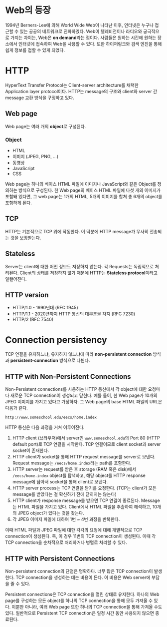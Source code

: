 # Web의 등장

1994년 Berners-Lee에 의해 World Wide Web이 나타난 이후, 인터넷은 누구나 접근할 수 있는 공공의 네트워크로 진화하였다. Web이 텔레비전이나 라디오와 궁극적으로 가지는 차이는, Web은 **on demand**라는 점이다. 사람들은 원하는 시간에 원하는 장소에서 인터넷에 접속하여 Web을 사용할 수 있다. 또한 하이퍼링크와 검색 엔진을 통해 쉽게 정보를 접할 수 있게 되었다.

# HTTP

HyperText Transfer Protocol는 Client-server architecture를 채택한 Application layer protocol이다. HTTP는 message의 구조와 client와 server 간 message 교환 방식을 구정하고 있다.

## Web page
Web page는 여러 개의 **object**로 구성된다.

### Object
- HTML
- 이미지 (JPEG, PNG, ...)
- 동영상
- JavaScript
- CSS

Web page는 하나의 베이스 HTML 파일에 이미지나 JavaScript와 같은 Object를 정의하는 방식으로 구성된다. 한 Web page의 베이스 HTML 파일에 다섯 개의 이미지가 포함돼 있다면, 그 web page는 1개의 HTML, 5개의 이미지를 합쳐 총 6개의 object를 포함하게 된다.

## TCP
HTTP는 기본적으로 TCP 위에 작동한다. 이 덕분에 HTTP message가 무사히 전송되는 것을 보장받는다.

## Stateless
Server는 client에 대한 어떤 정보도 저장하지 않는다. 각 Requests는 독립적으로 처리된다. Client의 상태를 저장하지 않기 때문에 HTTP는 **Stateless protocol**이라고 일컬어진다.

## HTTP version
- HTTP/1.0 - 1990년대 (RFC 1945)
- HTTP/1.1 - 2020년까지 HTTP 통신의 대부분을 차지 (RFC 7230)
- HTTP/2 (RFC 7540)

# Connection persistency
TCP 연결을 유지하느냐, 유지하지 않느냐에 따라 **non-persistent connection** 방식과 **persistent-connection** 방식으로 나뉜다. 

## HTTP with Non-Persistent Connections

Non-Persistent connections를 사용하는 HTTP 통신에서 각 object에 대한 요청마다 새로운 TCP connection이 생성되고 닫힌다. 예를 들어, 한 Web page가 10개의 JPEG 이미지를 가지고 있다고 가정하자. 그 Web page의 base HTML 파일의 URL은 다음과 같다.
```
http://www.someschool.edu/eecs/home.index
```
HTTP 통신은 다음 과정을 거쳐 이루어진다.

1. HTTP client (브라우저)에서 server인 ```www.someschool.edu```의 Port 80 (HTTP default port)로 TCP 연결을 시작한다. TCP 연결이므로 client socket과 server socket이 존재한다.
2. HTTP client가 socket을 통해 HTTP request message를 server로 보낸다. Request message는 ```/eecs/home.index```라는 path를 포함한다.
3. HTTP server는 request를 받은 후 storage (RAM 혹은 disk)에서 ```/eecs/home.index``` object를 탐색하고, 해당 object를 HTTP response message에 담아서 socket을 통해 client로 보낸다.
4. HTTP server process는 TCP 연결을 닫기를 요청한다. (TCP는 client가 모든 message를 받았다는 걸 확신하기 전에 닫히지는 않는다)
5. HTTP client가 response message를 받으면 TCP 연결이 종료된다. Message는 HTML 파일을 가지고 있다. Client에서 HTML 파일을 추출하여 해석하고, 10개의 JPEG object가 있다는 것을 찾는다.
6. 각 JPEG 이미지 파일에 대하여 1번 ~ 4번 과정을 반복한다.

이때 HTML 파일과 JPEG 파일에 대한 각각의 요청에 대해 개별적으로 TCP connection이 생성된다. 즉, 이 경우 11번의 TCP connection이 생성된다. 이때 각 TCP connection을 순차적으로 처리하거나 병렬로 처리할 수 있다.

## HTTP with Persistent Connections
Non-persistent connection의 단점은 명확하다. 너무 많은 TCP connection이 발생한다. TCP connection을 생성하는 데는 비용이 든다. 이 비용은 Web server에 부담을 줄 수 있다.

Persistent connections은 TCP connection을 열린 상태로 유지한다. 하나의 Web page를 구성하는 모든 object를 하나의 TCP connection을 통해 모두 가져올 수 있다. 이뿐만 아니라, 여러 Web page 또한 하나의 TCP connection을 통해 가져올 수도 있다. 일반적으로 Persistent TCP connection은 일정 시간 동안 사용되지 않으면 종료된다.
